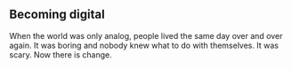 ## Becoming digital

When the world was only analog, 
people lived the same day over and over again. 
It was boring 
and nobody knew what to do with themselves. 
It was scary. 
Now there is change. 
